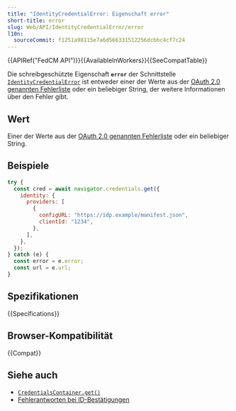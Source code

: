 ```yaml
---
title: "IdentityCredentialError: Eigenschaft error"
short-title: error
slug: Web/API/IdentityCredentialError/error
l10n:
  sourceCommit: f1251a98115e7a6d566331512256dcbbc4cf7c24
---
```


{{APIRef("FedCM API")}}{{AvailableInWorkers}}{{SeeCompatTable}}

Die schreibgeschützte Eigenschaft **`error`** der Schnittstelle [`IdentityCredentialError`](/de/docs/Web/API/IdentityCredentialError) ist entweder einer der Werte aus der [OAuth 2.0 genannten Fehlerliste](https://datatracker.ietf.org/doc/html/rfc6749#section-4.1.2.1) oder ein beliebiger String, der weitere Informationen über den Fehler gibt.

## Wert

Einer der Werte aus der [OAuth 2.0 genannten Fehlerliste](https://datatracker.ietf.org/doc/html/rfc6749#section-4.1.2.1) oder ein beliebiger String.

## Beispiele

```js
try {
  const cred = await navigator.credentials.get({
    identity: {
      providers: [
        {
          configURL: "https://idp.example/manifest.json",
          clientId: "1234",
        },
      ],
    },
  });
} catch (e) {
  const error = e.error;
  const url = e.url;
}
```

## Spezifikationen

{{Specifications}}

## Browser-Kompatibilität

{{Compat}}

## Siehe auch

- [`CredentialsContainer.get()`](/de/docs/Web/API/CredentialsContainer/get)
- [Fehlerantworten bei ID-Bestätigungen](/de/docs/Web/API/FedCM_API/IDP_integration#id_assertion_error_responses)
